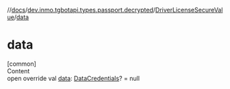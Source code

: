 //[docs](../../../index.md)/[dev.inmo.tgbotapi.types.passport.decrypted](../index.md)/[DriverLicenseSecureValue](index.md)/[data](data.md)



# data  
[common]  
Content  
open override val [data](data.md): [DataCredentials](../../dev.inmo.tgbotapi.types.passport.credentials/-data-credentials/index.md)? = null  



